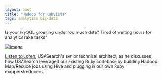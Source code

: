 ```yaml
---
layout: post
title: "Hadoop for Rubyists"
tags: analytics big-data
---
```

<p>Is your MySQL groaning under too much data? Tired of waiting hours for analytics rake tasks?</p>
<p><a href="http://pivotallabs.com/talks/150-hadoop-for-rubyists"><img alt="image" src="http://f22818b4dfc10241d8a3-f1564c64756a8cfee25b6b19953b1d23.r31.cf2.rackcdn.com/tumblr_luckbhCakH1qid15q.png"/></a></p>
<p><a href="http://pivotallabs.com/talks/150-hadoop-for-rubyists">Listen to Loren</a>, USASearch's senior technical architect, as he discusses how USASearch leveraged our existing Ruby codebase by building Hadoop Map/Reduce jobs using Hive and plugging in our own Ruby mappers/reducers.</p>
